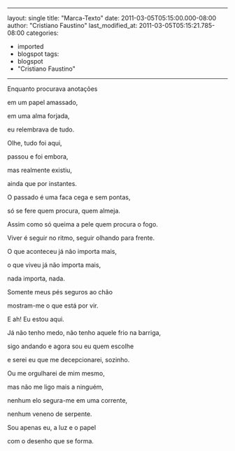 
---
layout: single
title: "Marca-Texto"
date: 2011-03-05T05:15:00.000-08:00
author: "Cristiano Faustino"
last_modified_at: 2011-03-05T05:15:21.785-08:00
categories:
  - imported
  - blogspot
tags:
  - blogspot
  - "Cristiano Faustino"
---

Enquanto procurava anotações

em um papel amassado,

em uma alma forjada,

eu relembrava de tudo.

Olhe, tudo foi aqui,

passou e foi embora,

mas realmente existiu,

ainda que por instantes.



O passado é uma faca cega e sem pontas,

só se fere quem procura, quem almeja.

Assim como só queima a pele quem procura o fogo.

Viver é seguir no ritmo, seguir olhando para frente.

O que aconteceu já não importa mais,

o que viveu já não importa mais,

nada importa, nada.

Somente meus pés seguros ao chão

mostram-me o que está por vir.

E ah! Eu estou aqui.

Já não tenho medo, não tenho aquele frio na barriga,

sigo andando e agora sou eu quem escolhe

e serei eu que me decepcionarei, sozinho.

Ou me orgulharei de mim mesmo,

mas não me ligo mais a ninguém,

nenhum elo segura-me em uma corrente,

nenhum veneno de serpente.

Sou apenas eu, a luz e o papel

com o desenho que se forma.